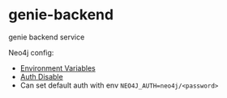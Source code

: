 # genie-backend
genie backend service


Neo4j config:
- [Environment Variables](https://neo4j.com/docs/operations-manual/current/installation/docker/#docker-environment-variables)
- [Auth Disable](https://neo4j.com/docs/operations-manual/current/reference/configuration-settings/#config_dbms.security.auth_enabled)
- Can set default auth with env `NEO4J_AUTH=neo4j/<password>`
